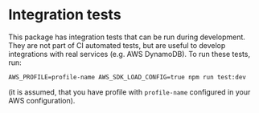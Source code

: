 # Integration tests

This package has integration tests that can be run during development. They are not part of CI automated tests,
but are useful to develop integrations with real services (e.g. AWS DynamoDB). To run these tests, run:

```
AWS_PROFILE=profile-name AWS_SDK_LOAD_CONFIG=true npm run test:dev
```

(it is assumed, that you have profile with `profile-name` configured in your AWS configuration).
